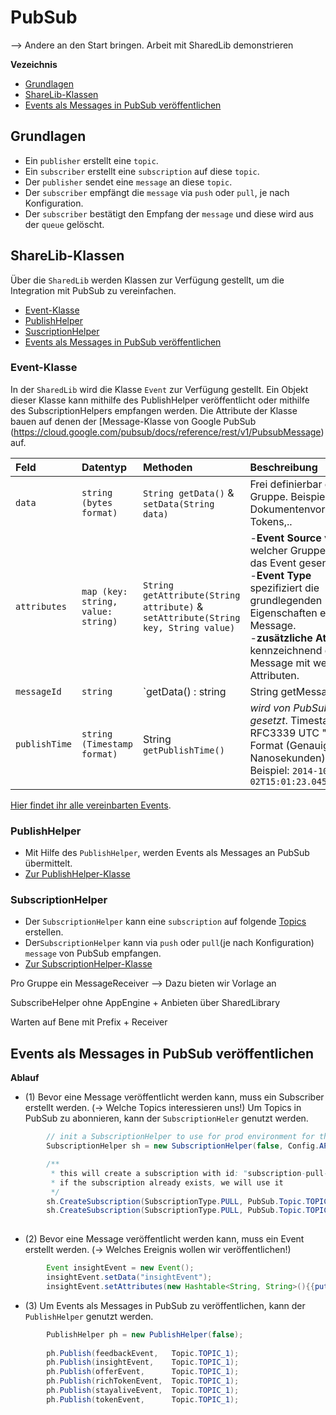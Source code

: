 # PubSub

--> Andere an den Start bringen. Arbeit mit SharedLib demonstrieren

**Vezeichnis**

* [Grundlagen](#grundlagen)
* [ShareLib-Klassen](#sharelib-klassen)
* [Events als Messages in PubSub veröffentlichen](#eventsalsmessagesinpubsubveroeffentlichen)

## Grundlagen

- Ein `publisher` erstellt eine `topic`.
- Ein `subscriber` erstellt eine `subscription` auf diese `topic`.
- Der `publisher` sendet eine `message` an diese `topic`.
- Der `subscriber` empfängt die `message` via `push` oder `pull`, je nach Konfiguration.
- Der `subscriber` bestätigt den Empfang der `message` und diese wird aus der `queue` gelöscht.

## ShareLib-Klassen

Über die `SharedLib` werden Klassen zur Verfügung gestellt, um die Integration mit PubSub zu vereinfachen.

* [Event-Klasse](#event-klasse)
* [PublishHelper](#publishhelper)
* [SuscriptionHelper](#subscriptionhelper)
* [Events als Messages in PubSub veröffentlichen](#eventsalsmessagesinpubsubveröffentlichen)


### Event-Klasse

In der `SharedLib` wird die Klasse `Event` zur Verfügung gestellt. Ein Objekt dieser Klasse kann mithilfe des PublishHelper veröffentlicht oder mithilfe des SubscriptionHelpers empfangen werden. Die Attribute der Klasse bauen auf denen der [Message-Klasse von Google PubSub (https://cloud.google.com/pubsub/docs/reference/rest/v1/PubsubMessage) auf. 

| Feld  | Datentyp | Methoden | Beschreibung |
| :------ | :------ | :------ | :------ |
| `data` | `string (bytes format)` | `String getData()` & `setData(String data)` | Frei definierbar durch Gruppe. Beispiele: Dokumentenvorschläge, Tokens,..|
| `attributes` | `map (key: string, value: string)` | `String getAttribute(String attribute)` & `setAttribute(String key, String value)` | -**Event Source** von welcher Gruppe wird das Event gesendet. <br /> -**Event Type** spezifiziert die grundlegenden Eigenschaften einer Message. <br /> -**zusätzliche Attribute** kennzeichnend die Message mit weiteren Attributen.<br />|
| `messageId` | `string` | `getData() : string | String getMessageId()` | *wird von PubSub gesetzt* |
| `publishTime` | `string (Timestamp format)` | String `getPublishTime()` | *wird von PubSub gesetzt*. Timestamp im RFC3339 UTC "Zulu" Format (Genauigkeit in Nanosekunden). Beispiel: `2014-10-02T15:01:23.045123456Z` |

[Hier findet ihr alle vereinbarten Events](https://github.com/Purii/hdm-wim-devlab/blob/master/docs/Events.md).

### PublishHelper 

* Mit Hilfe des `PublishHelper`, werden Events als Messages an PubSub übermittelt. 
* [Zur PublishHelper-Klasse](https://github.com/Purii/hdm-wim-devlab/blob/master/SharedLib/src/main/java/de/hdm/wim/sharedLib/pubsub/helper/PublishHelper.java)

### SubscriptionHelper

* Der `SubscriptionHelper` kann eine `subscription` auf folgende [Topics](https://github.com/Purii/hdm-wim-devlab/blob/master/docs/Topics.md) erstellen.
* Der`SubscriptionHelper` kann via `push` oder `pull`(je nach Konfiguration) `message` von PubSub empfangen. 
* [Zur SubscriptionHelper-Klasse](https://github.com/Purii/hdm-wim-devlab/blob/master/SharedLib/src/main/java/de/hdm/wim/sharedLib/pubsub/helper/SubscriptionHelper.java)


Pro Gruppe ein MessageReceiver --> Dazu bieten wir Vorlage an

SubscribeHelper ohne AppEngine + Anbieten über SharedLibrary

Warten auf Bene mit Prefix + Receiver

## Events als Messages in PubSub veröffentlichen

**Ablauf**

- (1) Bevor eine Message veröffentlicht werden kann, muss ein Subscriber erstellt werden. (-> Welche Topics interessieren uns!)
Um Topics in PubSub zu abonnieren, kann der `SubscriptionHeler` genutzt werden.

```java
		// init a SubscriptionHelper to use for prod environment for the given project
		SubscriptionHelper sh = new SubscriptionHelper(false, Config.APP_ID);

		/**
		 * this will create a subscription with id: "subscription-pull-topic-1-test1"
		 * if the subscription already exists, we will use it
		 */
		sh.CreateSubscription(SubscriptionType.PULL, PubSub.Topic.TOPIC_1, "test1");
		sh.CreateSubscription(SubscriptionType.PULL, PubSub.Topic.TOPIC_1, "test2");
        
  ```
- (2) Bevor eine Message veröffentlicht werden kann, muss ein Event erstellt werden. (-> Welches Ereignis wollen wir veröffentlichen!) 

```java
        Event insightEvent = new Event();
		insightEvent.setData("insightEvent");
		insightEvent.setAttributes(new Hashtable<String, String>(){{put(AttributeKey.EVENT_TYPE, EventType.INSIGHT);}});

```
- (3) Um Events als Messages in PubSub zu veröffentlichen, kann der `PublishHelper` genutzt werden.

```java
		PublishHelper ph = new PublishHelper(false);
        
        ph.Publish(feedbackEvent, 	Topic.TOPIC_1);
		ph.Publish(insightEvent, 	Topic.TOPIC_1);
		ph.Publish(offerEvent, 		Topic.TOPIC_1);
		ph.Publish(richTokenEvent, 	Topic.TOPIC_1);
		ph.Publish(stayaliveEvent, 	Topic.TOPIC_1);
		ph.Publish(tokenEvent, 		Topic.TOPIC_1);
```
